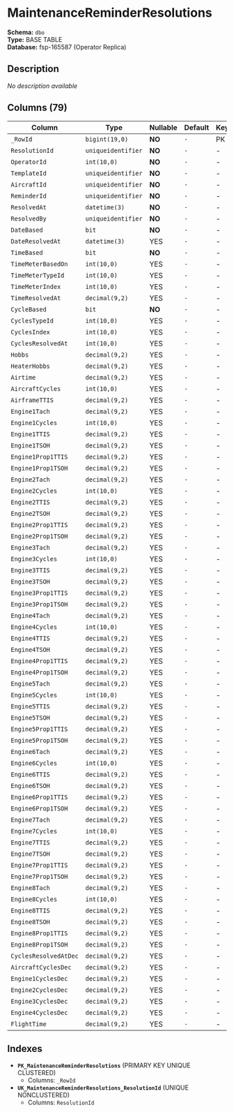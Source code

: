 # MaintenanceReminderResolutions

**Schema:** `dbo`  
**Type:** BASE TABLE  
**Database:** fsp-165587 (Operator Replica)

## Description

*No description available*

## Columns (79)

| Column | Type | Nullable | Default | Keys | Description |
|--------|------|----------|---------|------|-------------|
| `_RowId` | `bigint(19,0)` | **NO** | `-` | PK | - |
| `ResolutionId` | `uniqueidentifier` | **NO** | `-` | - | - |
| `OperatorId` | `int(10,0)` | **NO** | `-` | - | - |
| `TemplateId` | `uniqueidentifier` | **NO** | `-` | - | - |
| `AircraftId` | `uniqueidentifier` | **NO** | `-` | - | - |
| `ReminderId` | `uniqueidentifier` | **NO** | `-` | - | - |
| `ResolvedAt` | `datetime(3)` | **NO** | `-` | - | - |
| `ResolvedBy` | `uniqueidentifier` | **NO** | `-` | - | - |
| `DateBased` | `bit` | **NO** | `-` | - | - |
| `DateResolvedAt` | `datetime(3)` | YES | `-` | - | - |
| `TimeBased` | `bit` | **NO** | `-` | - | - |
| `TimeMeterBasedOn` | `int(10,0)` | YES | `-` | - | - |
| `TimeMeterTypeId` | `int(10,0)` | YES | `-` | - | - |
| `TimeMeterIndex` | `int(10,0)` | YES | `-` | - | - |
| `TimeResolvedAt` | `decimal(9,2)` | YES | `-` | - | - |
| `CycleBased` | `bit` | **NO** | `-` | - | - |
| `CyclesTypeId` | `int(10,0)` | YES | `-` | - | - |
| `CyclesIndex` | `int(10,0)` | YES | `-` | - | - |
| `CyclesResolvedAt` | `int(10,0)` | YES | `-` | - | - |
| `Hobbs` | `decimal(9,2)` | YES | `-` | - | - |
| `HeaterHobbs` | `decimal(9,2)` | YES | `-` | - | - |
| `Airtime` | `decimal(9,2)` | YES | `-` | - | - |
| `AircraftCycles` | `int(10,0)` | YES | `-` | - | - |
| `AirframeTTIS` | `decimal(9,2)` | YES | `-` | - | - |
| `Engine1Tach` | `decimal(9,2)` | YES | `-` | - | - |
| `Engine1Cycles` | `int(10,0)` | YES | `-` | - | - |
| `Engine1TTIS` | `decimal(9,2)` | YES | `-` | - | - |
| `Engine1TSOH` | `decimal(9,2)` | YES | `-` | - | - |
| `Engine1Prop1TTIS` | `decimal(9,2)` | YES | `-` | - | - |
| `Engine1Prop1TSOH` | `decimal(9,2)` | YES | `-` | - | - |
| `Engine2Tach` | `decimal(9,2)` | YES | `-` | - | - |
| `Engine2Cycles` | `int(10,0)` | YES | `-` | - | - |
| `Engine2TTIS` | `decimal(9,2)` | YES | `-` | - | - |
| `Engine2TSOH` | `decimal(9,2)` | YES | `-` | - | - |
| `Engine2Prop1TTIS` | `decimal(9,2)` | YES | `-` | - | - |
| `Engine2Prop1TSOH` | `decimal(9,2)` | YES | `-` | - | - |
| `Engine3Tach` | `decimal(9,2)` | YES | `-` | - | - |
| `Engine3Cycles` | `int(10,0)` | YES | `-` | - | - |
| `Engine3TTIS` | `decimal(9,2)` | YES | `-` | - | - |
| `Engine3TSOH` | `decimal(9,2)` | YES | `-` | - | - |
| `Engine3Prop1TTIS` | `decimal(9,2)` | YES | `-` | - | - |
| `Engine3Prop1TSOH` | `decimal(9,2)` | YES | `-` | - | - |
| `Engine4Tach` | `decimal(9,2)` | YES | `-` | - | - |
| `Engine4Cycles` | `int(10,0)` | YES | `-` | - | - |
| `Engine4TTIS` | `decimal(9,2)` | YES | `-` | - | - |
| `Engine4TSOH` | `decimal(9,2)` | YES | `-` | - | - |
| `Engine4Prop1TTIS` | `decimal(9,2)` | YES | `-` | - | - |
| `Engine4Prop1TSOH` | `decimal(9,2)` | YES | `-` | - | - |
| `Engine5Tach` | `decimal(9,2)` | YES | `-` | - | - |
| `Engine5Cycles` | `int(10,0)` | YES | `-` | - | - |
| `Engine5TTIS` | `decimal(9,2)` | YES | `-` | - | - |
| `Engine5TSOH` | `decimal(9,2)` | YES | `-` | - | - |
| `Engine5Prop1TTIS` | `decimal(9,2)` | YES | `-` | - | - |
| `Engine5Prop1TSOH` | `decimal(9,2)` | YES | `-` | - | - |
| `Engine6Tach` | `decimal(9,2)` | YES | `-` | - | - |
| `Engine6Cycles` | `int(10,0)` | YES | `-` | - | - |
| `Engine6TTIS` | `decimal(9,2)` | YES | `-` | - | - |
| `Engine6TSOH` | `decimal(9,2)` | YES | `-` | - | - |
| `Engine6Prop1TTIS` | `decimal(9,2)` | YES | `-` | - | - |
| `Engine6Prop1TSOH` | `decimal(9,2)` | YES | `-` | - | - |
| `Engine7Tach` | `decimal(9,2)` | YES | `-` | - | - |
| `Engine7Cycles` | `int(10,0)` | YES | `-` | - | - |
| `Engine7TTIS` | `decimal(9,2)` | YES | `-` | - | - |
| `Engine7TSOH` | `decimal(9,2)` | YES | `-` | - | - |
| `Engine7Prop1TTIS` | `decimal(9,2)` | YES | `-` | - | - |
| `Engine7Prop1TSOH` | `decimal(9,2)` | YES | `-` | - | - |
| `Engine8Tach` | `decimal(9,2)` | YES | `-` | - | - |
| `Engine8Cycles` | `int(10,0)` | YES | `-` | - | - |
| `Engine8TTIS` | `decimal(9,2)` | YES | `-` | - | - |
| `Engine8TSOH` | `decimal(9,2)` | YES | `-` | - | - |
| `Engine8Prop1TTIS` | `decimal(9,2)` | YES | `-` | - | - |
| `Engine8Prop1TSOH` | `decimal(9,2)` | YES | `-` | - | - |
| `CyclesResolvedAtDec` | `decimal(9,2)` | YES | `-` | - | - |
| `AircraftCyclesDec` | `decimal(9,2)` | YES | `-` | - | - |
| `Engine1CyclesDec` | `decimal(9,2)` | YES | `-` | - | - |
| `Engine2CyclesDec` | `decimal(9,2)` | YES | `-` | - | - |
| `Engine3CyclesDec` | `decimal(9,2)` | YES | `-` | - | - |
| `Engine4CyclesDec` | `decimal(9,2)` | YES | `-` | - | - |
| `FlightTime` | `decimal(9,2)` | YES | `-` | - | - |

## Indexes

- **`PK_MaintenanceReminderResolutions`** (PRIMARY KEY UNIQUE CLUSTERED)
  - Columns: `_RowId`
- **`UK_MaintenanceReminderResolutions_ResolutionId`** (UNIQUE NONCLUSTERED)
  - Columns: `ResolutionId`
